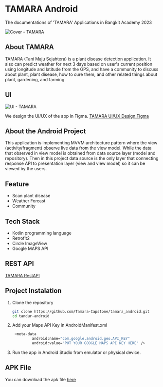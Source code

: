 # TAMARA Android

The documentations of 'TAMARA' Applications in Bangkit Academy 2023


![Cover - TAMARA](https://github.com/Tamara-Capstone/tamara_android/assets/26517220/e9db4b5c-2272-41ae-bdc1-24e312e5e2fd)


## About TAMARA

TAMARA (Tani Maju Sejahtera) is a plant disease detection application. It also can predict weather for next 3 days based on user's current position using longitude and latitude from the GPS, and have a community to discuss about plant, plant disease, how to cure them, and other related things about plant, gardening, and farming.


## UI

![UI - TAMARA](https://github.com/Tamara-Capstone/tamara_android/assets/26517220/928aff4d-d3b8-48bd-9f96-a8816a6bf5da)

We design the UI/UX of the app in Figma. [TAMARA UI/UX Design Figma](https://www.figma.com/file/fKPRJcitIsibZ2vfqNxkEz/TAMARA-UI?type=design&node-id=534%3A45&t=Tt62GTPCRKbuPfw6-1)


## About the Android Project

This application is implementing MVVM architecture pattern where the view (activity/fragment) observe live data from the view model. While the data that observed in view model is obtained from data source layer (model and repository). Then in this project data source is the only layer that connecting response API to presentation layer (view and view model) so it can be viewed by the users.


## Feature

- Scan plant disease
- Weather Forcast
- Community


## Tech Stack

- Kotlin programming language
- Retrofit2
- Circle ImageView
- Google MAPS API


## REST API

[TAMARA RestAPI](https://github.com/Tamara-Capstone/tamara-backend)


## Project Instalation

1. Clone the repository


    ```bash
    git clone https://github.com/Tamara-Capstone/tamara_android.git
    cd tandur-android
    ```

2. Add your Maps API Key in AndroidManifest.xml

   ```bash
    <meta-data
            android:name="com.google.android.geo.API_KEY"
            android:value="PUT YOUR GOOGLE MAPS API KEY HERE" />
    ```

   
3. Run the app in Android Studio from emulator or physical device.


## APK File

You can download the apk file [here]([https://github.com/Tamara-Capstone/tamara-backend](https://drive.google.com/file/d/13n46TUTFH_GLYJL9Ja52-1taJD8AKVuI/view?usp=sharing)https://drive.google.com/file/d/13n46TUTFH_GLYJL9Ja52-1taJD8AKVuI/view?usp=sharing)
   



